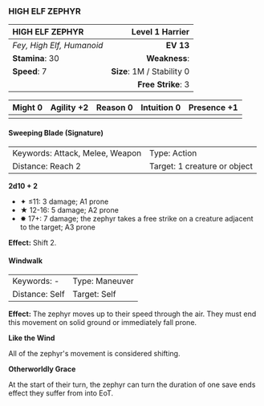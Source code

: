 ### HIGH ELF ZEPHYR

| HIGH ELF ZEPHYR           |        **Level 1 Harrier** |
| :------------------------ | -------------------------: |
| *Fey, High Elf, Humanoid* |                  **EV 13** |
| **Stamina**: 30           |              **Weakness**: |
| **Speed**: 7              | **Size**: 1M / Stability 0 |
|                           |         **Free Strike**: 3 |

| **Might** 0 | **Agility** +2 | **Reason** 0 | **Intuition** 0 | **Presence** +1 |
| ----------- | -------------- | ------------ | --------------- | --------------- |
|             |                |              |                 |                 |

#### Sweeping Blade (Signature)

|                                 |                              |
| :------------------------------ | :--------------------------- |
| Keywords: Attack, Melee, Weapon | Type: Action                 |
| Distance: Reach 2               | Target: 1 creature or object |

**2d10 + 2**

- ✦ ≤11: 3 damage; A1 prone
- ★ 12-16: 5 damage; A2 prone
- ✸ 17+: 7 damage; the zephyr takes a free strike on a creature adjacent to the target; A3 prone

**Effect:** Shift 2.

#### Windwalk

|                |                |
| :------------- | :------------- |
| Keywords: -    | Type: Maneuver |
| Distance: Self | Target: Self   |

**Effect:** The zephyr moves up to their speed through the air. They must end this movement on solid ground or immediately fall prone.

**Like the Wind**

All of the zephyr's movement is considered shifting.

**Otherworldly Grace**

At the start of their turn, the zephyr can turn the duration of one save ends effect they suffer from into EoT.
